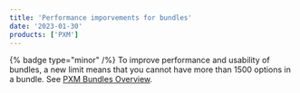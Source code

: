 ```yaml
---
title: 'Performance imporvements for bundles'
date: '2023-01-30'
products: ['PXM']
---
```

{% badge type="minor" /%}
To improve performance and usability of bundles, a new limit means that you cannot have more than 1500 options in a bundle. See [PXM Bundles Overview](/docs/pxm/products/pxm-bundles/pxm-bundles).
